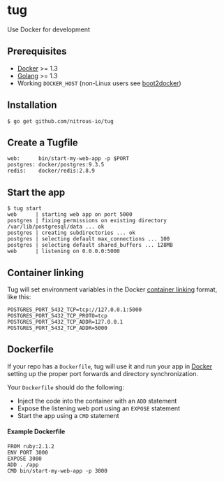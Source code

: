 # tug

Use Docker for development

## Prerequisites

* [Docker][docker] >= 1.3
* [Golang][golang] >= 1.3
* Working `DOCKER_HOST` (non-Linux users see [boot2docker](http://boot2docker.io/))

## Installation

    $ go get github.com/nitrous-io/tug
    
## Create a Tugfile

    web:      bin/start-my-web-app -p $PORT
    postgres: docker/postgres:9.3.5
    redis:    docker/redis:2.8.9

## Start the app

    $ tug start
    web      | starting web app on port 5000
    postgres | fixing permissions on existing directory /var/lib/postgresql/data ... ok
    postgres | creating subdirectories ... ok
    postgres | selecting default max_connections ... 100
    postgres | selecting default shared_buffers ... 128MB
    web      | listening on 0.0.0.0:5000

## Container linking

Tug will set environment variables in the Docker [container linking](https://docs.docker.com/userguide/dockerlinks/#environment-variables) format, like this:

    POSTGRES_PORT_5432_TCP=tcp://127.0.0.1:5000
    POSTGRES_PORT_5432_TCP_PROTO=tcp
    POSTGRES_PORT_5432_TCP_ADDR=127.0.0.1
    POSTGRES_PORT_5432_TCP_ADDR=5000

## Dockerfile

If your repo has a `Dockerfile`, tug will use it and run your app in [Docker][docker] setting up the proper port forwards and directory synchronization.

Your `Dockerfile` should do the following:

* Inject the code into the container with an `ADD` statement
* Expose the listening web port using an `EXPOSE` statement
* Start the app using a `CMD` statement

#### Example Dockerfile

    FROM ruby:2.1.2
    ENV PORT 3000
    EXPOSE 3000
    ADD . /app
    CMD bin/start-my-web-app -p 3000

[docker]: https://www.docker.com/whatisdocker/
[golang]: http://golang.org/